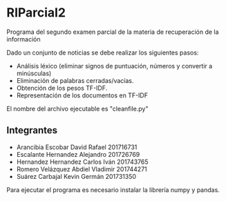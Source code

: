 # RIParcial2
Programa del segundo examen parcial de la materia de recuperación de la información

Dado un conjunto de noticias se debe realizar los siguientes pasos:
*	Análisis léxico (eliminar signos de puntuación, números y convertir a minúsculas)
*	Eliminación de palabras cerradas/vacías.
*	Obtención de los pesos TF-IDF.
* Representación de los documentos en TF-IDF

El nombre del archivo ejecutable es "cleanfile.py"


## Integrantes
* Arancibia Escobar David Rafael          201716731
* Escalante Hernandez Alejandro           201726769
* Hernandez Hernandez Carlos Iván         201743765
* Romero Velázquez Abdiel Vladimir        201744271
* Suárez Carbajal Kevin Germán            201731350

Para ejecutar el programa es necesario instalar la librería numpy y pandas.
